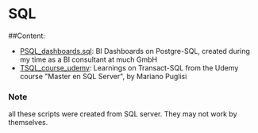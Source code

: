 # SQL
##Content:


- [PSQL_dashboards.sql](https://github.com/luiscuervo/SQL/blob/main/PSQL_dashboards.sql): BI Dashboards on Postgre-SQL, created during my time as a BI consultant at much GmbH
- [TSQL_course_udemy](https://github.com/luiscuervo/SQL/tree/main/TSQL_course_udemy): Learnings on Transact-SQL from the Udemy course "Master en SQL Server", by Mariano Puglisi

### Note
all these scripts were created from SQL server. They may not work by themselves. 


